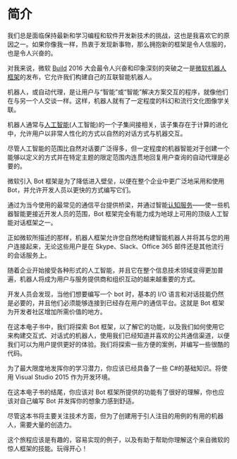 # 简介

我们总是面临保持最新和学习编程和软件开发新技术的挑战，这也是我喜欢它的原因之一。如果你像我一样，热衷于发现新事物，那么拥抱新的框架是令人信服的，也是令人兴奋的。

对我来说，微软 [Build](http://build.microsoft.com/) 2016 大会最令人兴奋和印象深刻的突破之一是[微软机器人框架](https://dev.botframework.com/)的发布，它允许我们构建自己的互联智能机器人。

机器人，或自动代理，是让用户与“智能”或“智能”解决方案交互的程序，就像他们在与另一个人交谈一样。这样，机器人就有了一定程度的科幻和流行文化图像学关联。

机器人通常与[人工智能](https://en.wikipedia.org/wiki/Artificial_intelligence)(人工智能)的一个子集间接相关，该子集存在于计算的进化中，允许用户以非常人性化的方式以自然的对话方式与机器交互。

尽管人工智能的范围比自然对话要广泛得多，但一定程度的机器智能对于创建一个能够以定义的方式并在特定主题的限定范围内连贯地回复用户查询的自动代理是必要的。

微软引入 Bot 框架是为了降低进入壁垒，以便在整个企业中更广泛地采用和使用 Bot，并允许开发人员以更快的方式编写它们。

通过为当今使用的最常见的通信平台提供桥梁，并通过智能[认知服务](https://www.microsoft.com/cognitive-services)——使一些机器智能更接近开发人员的范围，Bot 框架完全有能力成为地球上可用的顶级人工智能对话框架之一。

正如微软所描述的那样，机器人框架允许您自然地构建智能机器人并将其与您的用户连接起来，无论这些用户是在 Skype、Slack、Office 365 邮件还是其他流行的会话服务上。

随着企业开始接受各种形式的人工智能，并且它在整个信息技术领域变得更加普遍，机器人将成为用户与服务提供商和组织互动的越来越重要的方式。

开发人员会发现，当他们想要编写一个 bot 时，基本的 I/O 语言和对话技能仍然是必要的，并且他们必须能够连接到已经存在用户的通信平台。这就是 Bot 框架为开发者社区增加所需价值的地方。

在这本电子书中，我们将探索 Bot 框架，以了解它的功能，以及我们如何使用它来构建交互式、对话式的机器人，使用我们已经知道并喜欢的公共通信渠道，以便我们可以为用户提供更好的体验。我们将探索一些方便的案例，并编写一些很酷的代码。

为了最大限度地发挥你的学习潜力，你应该已经具备了一些 C#的基础知识。将使用 Visual Studio 2015 作为开发环境。

在这本电子书的结尾，你应该对 Bot 框架所提供的功能有了很好的理解，你也应该对自己编写 Bot 并发挥你的想象力感到舒适。

尽管这本书将主要关注技术方面，但为了创建用于引人注目的用例的有用的机器人，需要大量的创造力。

这个旅程应该是有趣的，容易实现的例子，以及有助于帮助你理解这个来自微软的惊人框架的技能。玩得开心！